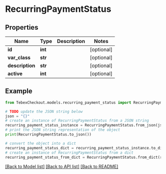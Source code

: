# RecurringPaymentStatus


## Properties

Name | Type | Description | Notes
------------ | ------------- | ------------- | -------------
**id** | **int** |  | [optional] 
**var_class** | **str** |  | [optional] 
**description** | **str** |  | [optional] 
**active** | **int** |  | [optional] 

## Example

```python
from TebexCheckout.models.recurring_payment_status import RecurringPaymentStatus

# TODO update the JSON string below
json = "{}"
# create an instance of RecurringPaymentStatus from a JSON string
recurring_payment_status_instance = RecurringPaymentStatus.from_json(json)
# print the JSON string representation of the object
print(RecurringPaymentStatus.to_json())

# convert the object into a dict
recurring_payment_status_dict = recurring_payment_status_instance.to_dict()
# create an instance of RecurringPaymentStatus from a dict
recurring_payment_status_from_dict = RecurringPaymentStatus.from_dict(recurring_payment_status_dict)
```
[[Back to Model list]](../README.md#documentation-for-models) [[Back to API list]](../README.md#documentation-for-api-endpoints) [[Back to README]](../README.md)


